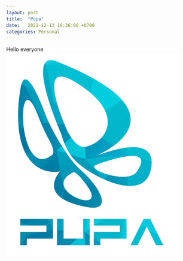 ```yaml
---
layout: post
title:  "Pupa"
date:   2021-12-13 10:36:00 +0700
categories: Personal
---
```


Hello everyone  
![My profile pic](https://raw.githubusercontent.com/6210110297/3SB01-Rachanon-CMS-Web/master/pictures/copy_289612380.png)